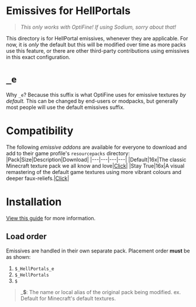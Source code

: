 # Emissives for HellPortals
> _This only works with OptiFine! If using Sodium, sorry about that!_

This directory is for HellPortal emissives, whenever they are applicable. For now, it is _only_ the default but this will be modified over time as more packs use this feature, or there are other third-party contributions using emissives in this exact configuration.

# `_e`
Why `_e`? Because this suffix is what OptiFine uses for emissive textures _by default._ This can be changed by end-users or modpacks, but generally most people will use the default emissives suffix.

# Compatibility
The following _emissive addons_ are available for everyone to download and add to their game profile's `resourcepacks` directory:
|Pack|Size|Description|Download|
|---|---|---|---|
|Default|16x|The classic Minecraft texture pack we all know and love|[Click](https://downgit.github.io/#/home?url=https://github.com/Hebgbs/minecraftMods/tree/master/HellPortals/_e/Default_HellPortals_e)|
|Stay True|16x|A visual remastering of the default game textures using more vibrant colours and deeper faux-reliefs.|[Click](https://downgit.github.io/#/home?url=https://github.com/Hebgbs/minecraftMods/tree/master/HellPortals/_e/StayTrue_HellPortals_e)|

# Installation
[View this guide](https://github.com/Hebgbs/minecraftMods/blob/master/howToSave.md) for more information.

## Load order
Emissives are handled in their own separate pack. Placement order **must** be as shown:
   1. `$_HellPortals_e`
   2. `$_HellPortals`
   3. `$`
> _**$**: The name or local alias of the original pack being modified. ex. Default for Minecraft's default textures.
